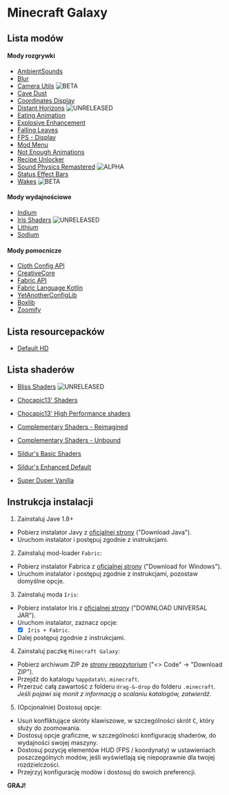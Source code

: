 # Minecraft Galaxy

## Lista modów

#### Mody rozgrywki

- [AmbientSounds](https://modrinth.com/mod/ambientsounds)
- [Blur](https://modrinth.com/mod/blur-fabric)
- [Camera Utils](https://modrinth.com/mod/camera-utils) ![BETA](https://img.shields.io/badge/BETA-orange?style=flat-square)
- [Cave Dust](https://modrinth.com/mod/cave-dust)
- [Coordinates Display](https://modrinth.com/mod/coordinates-display)
- [Distant Horizons](https://modrinth.com/mod/distanthorizons) ![UNRELEASED](https://img.shields.io/badge/UNRELEASED-violet?style=flat-square)
- [Eating Animation](https://modrinth.com/mod/eating-animation)
- [Explosive Enhancement](https://modrinth.com/mod/explosive-enhancement)
- [Falling Leaves](https://modrinth.com/mod/fallingleaves)
- [FPS - Display](https://modrinth.com/mod/fpsdisplay)
- [Mod Menu](https://modrinth.com/mod/modmenu)
- [Not Enough Animations](https://modrinth.com/mod/not-enough-animations)
- [Recipe Unlocker](https://modrinth.com/mod/recipes)
- [Sound Physics Remastered](https://modrinth.com/mod/sound-physics-remastered) ![ALPHA](https://img.shields.io/badge/ALPHA-red?style=flat-square)
- [Status Effect Bars](https://modrinth.com/mod/status-effect-bars)
- [Wakes](https://modrinth.com/mod/wakes) ![BETA](https://img.shields.io/badge/BETA-orange?style=flat-square)

#### Mody wydajnościowe 

- [Indium](https://modrinth.com/mod/indium)
- [Iris Shaders](https://modrinth.com/mod/iris) ![UNRELEASED](https://img.shields.io/badge/UNRELEASED-violet?style=flat-square)
- [Lithium](https://modrinth.com/mod/lithium)
- [Sodium](https://modrinth.com/mod/sodium)

#### Mody pomocnicze

- [Cloth Config API](https://modrinth.com/mod/cloth-config)
- [CreativeCore](https://modrinth.com/mod/creativecore)
- [Fabric API](https://modrinth.com/mod/fabric-api)
- [Fabric Language Kotlin](https://modrinth.com/mod/fabric-language-kotlin)
- [YetAnotherConfigLib](https://modrinth.com/mod/yacl)
- [Boxlib](https://modrinth.com/mod/boxlib)
- [Zoomify](https://modrinth.com/mod/zoomify)

## Lista resourcepacków

- [Default HD](https://www.curseforge.com/minecraft/texture-packs/default-hd)

## Lista shaderów

- [Bliss Shaders](https://modrinth.com/shader/bliss-shader) ![UNRELEASED](https://img.shields.io/badge/UNRELEASED-violet?style=flat-square)
- [Chocapic13' Shaders](https://www.curseforge.com/minecraft/shaders/chocapic13-shaders)
- [Chocapic13' High Performance shaders](https://www.curseforge.com/minecraft/shaders/chocapic13-high-performance-shaders)

- [Complementary Shaders - Reimagined](https://modrinth.com/shader/complementary-reimagined)
- [Complementary Shaders - Unbound](https://modrinth.com/shader/complementary-unbound)
- [Sildur's Basic Shaders](https://www.curseforge.com/minecraft/shaders/sildurs-basic-shaders)
- [Sildur's Enhanced Default](https://www.curseforge.com/minecraft/shaders/sildurs-enhanced-default)
- [Super Duper Vanilla](https://modrinth.com/shader/super-duper-vanilla)

## Instrukcja instalacji

1. Zainstaluj Jave 1.8+

- Pobierz instalator Javy z [oficjalnej strony](https://www.java.com/download/ie_manual.jsp) ("Download Java").
- Uruchom instalator i postępuj zgodnie z instrukcjami.

2. Zainstaluj mod-loader `Fabric`:

- Pobierz instalator Fabrica z [oficjalnej strony](https://fabricmc.net/use/installer/) ("Download for Windows").
- Uruchom instalator i postępuj zgodnie z instrukcjami, pozostaw domyślne opcje.

3. Zainstaluj moda `Iris`:

- Pobierz instalator Iris z [oficjalnej strony](https://irisshaders.dev/download) ("DOWNLOAD UNIVERSAL JAR").
- Uruchom instalator, zaznacz opcje:
    - [x] `Iris + Fabric`.
- Dalej postępuj zgodnie z instrukcjami.

4. Zainstaluj paczkę `Minecraft Galaxy`:

- Pobierz archiwum ZIP ze [strony repozytorium](https://github.com/arklanq/minecraft-galaxy) ("<> Code" -> "Download ZIP").
- Przejdź do katalogu `%appdata%\.minecraft`.
- Przerzuć całą zawartość z folderu `drag-&-drop` do folderu `.minecraft`. *Jeśli pojawi się monit z informacją o scalaniu katalogów, zatwierdź.*

5. (Opcjonalnie) Dostosuj opcje:

- Usuń konfliktujące skróty klawiszowe, w szczególności skrót <kbd>C</kbd>, który służy do zoomowania.
- Dostosuj opcje graficzne, w szczególności konfigurację shaderów, do wydajności swojej maszyny.
- Dostosuj pozycję elementów HUD (FPS / koordynaty) w ustawieniach poszczególnych modów, jeśli wyświetlają się niepoprawnie dla twojej rozdzielczości.
- Przejrzyj konfigurację modów i dostosuj do swoich preferencji.

**GRAJ!**